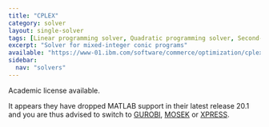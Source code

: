 ```yaml
---
title: "CPLEX"
category: solver
layout: single-solver
tags: [Linear programming solver, Quadratic programming solver, Second-order cone programming solver, Mixed-integer linear programming solver,Mixed-integer quadratic programming solver,Mixed-integer second-order cone programming solver, Mixed-integer conic programming solver, Nonconvex quadratic programming solver]
excerpt: "Solver for mixed-integer conic programs"
available: "https://www-01.ibm.com/software/commerce/optimization/cplex-optimizer/"
sidebar:
  nav: "solvers"
---
```


Academic license available.

It appears they have dropped MATLAB support in their latest release 20.1 and you are thus advised to switch to [GUROBI](/solvers/gurobi),  [MOSEK](/solvers/mosek) or [XPRESS](/solvers/xpress).

